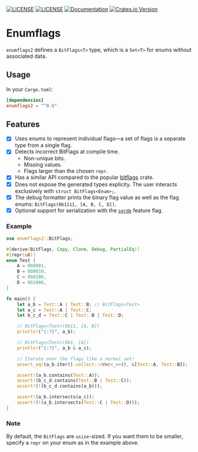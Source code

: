 [![LICENSE](https://img.shields.io/badge/license-MIT-blue.svg)](LICENSE-MIT)
[![LICENSE](https://img.shields.io/badge/license-apache-blue.svg)](LICENSE-APACHE)
[![Documentation](https://docs.rs/enumflags2/badge.svg)](https://docs.rs/enumflags2)
[![Crates.io Version](https://img.shields.io/crates/v/enumflags2.svg)](https://crates.io/crates/enumflags2)

# Enumflags

`enumflags2` defines a `BitFlags<T>` type, which is a `Set<T>`
for enums without associated data.

## Usage

In your `Cargo.toml`:
```Toml
[dependencies]
enumflags2 = "^0.6"
```

## Features

- [x] Uses enums to represent individual flags&mdash;a set of flags is a separate type from a single flag.
- [x] Detects incorrect BitFlags at compile time.
  - Non-unique bits.
  - Missing values.
  - Flags larger than the chosen `repr`.
- [x] Has a similar API compared to the popular [bitflags](https://crates.io/crates/bitflags) crate.
- [x] Does not expose the generated types explicity. The user interacts exclusively with `struct BitFlags<Enum>;`.
- [x] The debug formatter prints the binary flag value as well as the flag enums: `BitFlags(0b1111, [A, B, C, D])`.
- [x] Optional support for serialization with the [`serde`](https://serde.rs/) feature flag.

### Example

```rust
use enumflags2::BitFlags;

#[derive(BitFlags, Copy, Clone, Debug, PartialEq)]
#[repr(u8)]
enum Test {
    A = 0b0001,
    B = 0b0010,
    C = 0b0100,
    D = 0b1000,
}

fn main() {
    let a_b = Test::A | Test::B; // BitFlags<Test>
    let a_c = Test::A | Test::C;
    let b_c_d = Test::C | Test::B | Test::D;

    // BitFlags<Test>(0b11, [A, B])
    println!("{:?}", a_b);

    // BitFlags<Test>(0b1, [A])
    println!("{:?}", a_b & a_c);

    // Iterate over the flags like a normal set!
    assert_eq!(a_b.iter().collect::<Vec<_>>(), &[Test::A, Test::B]);

    assert!(a_b.contains(Test::A));
    assert!(b_c_d.contains(Test::B | Test::C));
    assert!(!(b_c_d.contains(a_b)));

    assert!(a_b.intersects(a_c));
    assert!(!(a_b.intersects(Test::C | Test::D)));
}
```

### Note

By default, the `BitFlags` are `usize`-sized. If you want them to be smaller,
specify a `repr` on your enum as in the example above.
